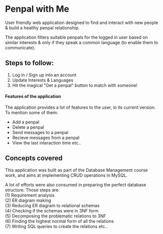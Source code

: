 # Penpal with Me
User friendly web application designed to find and interact with new people & build a healthy penpal relationship.

The application filters suitable penpals for the logged in user based on similar interests & only if they speak a common language (to enable them to communicate).

## Steps to follow:
1) Log in / Sign up into an account
2) Update Interests & Languages
3) Hit the magical "Get a penpal" button to match with someone!

#### Features of the application
The application provides a lot of features to the user, in its current version. To mention some of them:
- Add a penpal
- Delete a penpal
- Send messages to a penpal
- Recieve messages from a penpal
- View the last interaction time
etc..

## Concepts covered
This application was built as part of the Database Management course work, and aims at implementing CRUD operations in MySQL.

A lot of efforts were also consumed in preparing the perfect database structure. Those steps are: <br/>
(1) Requirement analysis <br/>
(2) ER diagram making <br/>
(3) Reducing ER diagram to relational schemas <br/>
(4) Checking if the schemas were in 3NF form <br/>
(5) Decomposing the problematic relations to 3NF <br/>
(6) Finding the highest normal form of all the relations <br/>
(7) Writing SQL queries to create the relations etc.. 
